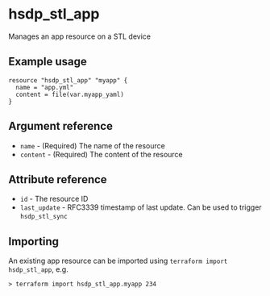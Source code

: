# hsdp_stl_app
Manages an app resource on a STL device

## Example usage
```hcl
resource "hsdp_stl_app" "myapp" {
  name = "app.yml"
  content = file(var.myapp_yaml)
}
```

## Argument reference
* `name` - (Required) The name of the resource
* `content` - (Required) The content of the resource

## Attribute reference
* `id` - The resource ID
* `last_update` - RFC3339 timestamp of last update. Can be used to trigger `hsdp_stl_sync`

## Importing

An existing app resource can be imported using `terraform import hsdp_stl_app`, e.g.

```shell
> terraform import hsdp_stl_app.myapp 234
```